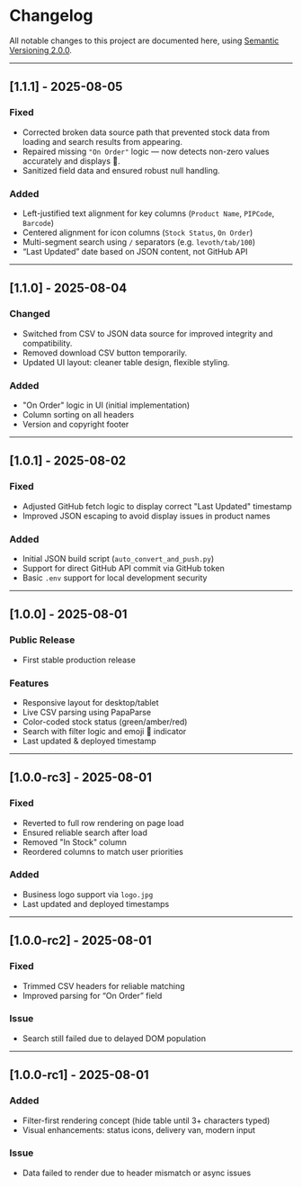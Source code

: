 # Changelog

All notable changes to this project are documented here, using [Semantic Versioning 2.0.0](https://semver.org/).

---

## [1.1.1] - 2025-08-05
### Fixed
- Corrected broken data source path that prevented stock data from loading and search results from appearing.
- Repaired missing `"On Order"` logic — now detects non-zero values accurately and displays 🚚.
- Sanitized field data and ensured robust null handling.

### Added
- Left-justified text alignment for key columns (`Product Name`, `PIPCode`, `Barcode`)
- Centered alignment for icon columns (`Stock Status`, `On Order`)
- Multi-segment search using `/` separators (e.g. `levoth/tab/100`)
- “Last Updated” date based on JSON content, not GitHub API

---

## [1.1.0] - 2025-08-04
### Changed
- Switched from CSV to JSON data source for improved integrity and compatibility.
- Removed download CSV button temporarily.
- Updated UI layout: cleaner table design, flexible styling.

### Added
- "On Order" logic in UI (initial implementation)
- Column sorting on all headers
- Version and copyright footer

---

## [1.0.1] - 2025-08-02
### Fixed
- Adjusted GitHub fetch logic to display correct "Last Updated" timestamp
- Improved JSON escaping to avoid display issues in product names

### Added
- Initial JSON build script (`auto_convert_and_push.py`)
- Support for direct GitHub API commit via GitHub token
- Basic `.env` support for local development security

---

## [1.0.0] - 2025-08-01
### Public Release
- First stable production release

### Features
- Responsive layout for desktop/tablet
- Live CSV parsing using PapaParse
- Color-coded stock status (green/amber/red)
- Search with filter logic and emoji 🚚 indicator
- Last updated & deployed timestamp

---

## [1.0.0-rc3] - 2025-08-01
### Fixed
- Reverted to full row rendering on page load
- Ensured reliable search after load
- Removed "In Stock" column
- Reordered columns to match user priorities

### Added
- Business logo support via `logo.jpg`
- Last updated and deployed timestamps

---

## [1.0.0-rc2] - 2025-08-01
### Fixed
- Trimmed CSV headers for reliable matching
- Improved parsing for “On Order” field

### Issue
- Search still failed due to delayed DOM population

---

## [1.0.0-rc1] - 2025-08-01
### Added
- Filter-first rendering concept (hide table until 3+ characters typed)
- Visual enhancements: status icons, delivery van, modern input

### Issue
- Data failed to render due to header mismatch or async issues
